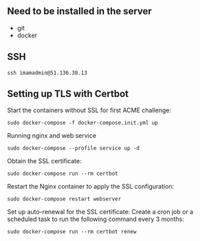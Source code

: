 ## Need to be installed in the server
- git
- docker

## SSH
```
ssh imamadmin@51.136.38.13
```

## Setting up TLS with Certbot
Start the containers without SSL for first ACME challenge:
```
sudo docker-compose -f docker-compose.init.yml up
```

Running nginx and web service
```
sudo docker-compose --profile service up -d
```

Obtain the SSL certificate:
```
sudo docker-compose run --rm certbot
```

Restart the Nginx container to apply the SSL configuration:
```
sudo docker-compose restart webserver
```

Set up auto-renewal for the SSL certificate:
Create a cron job or a scheduled task to run the following command every 3 months:
```
sudo docker-compose run --rm certbot renew
```
